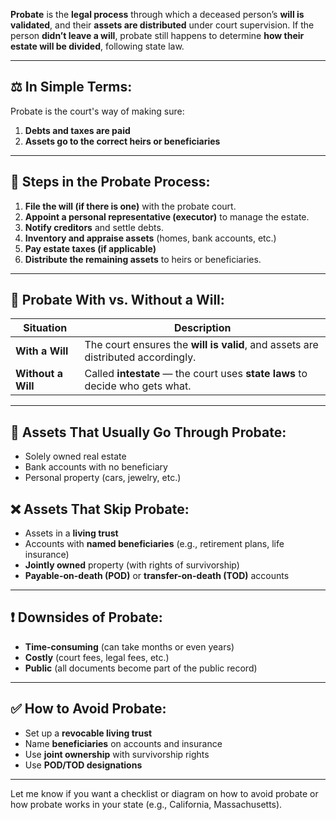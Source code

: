 **Probate** is the **legal process** through which a deceased person’s **will is validated**, and their **assets are distributed** under court supervision. If the person **didn’t leave a will**, probate still happens to determine **how their estate will be divided**, following state law.

---

## ⚖️ In Simple Terms:

Probate is the court's way of making sure:

1. **Debts and taxes are paid**
2. **Assets go to the correct heirs or beneficiaries**

---

## 🧱 Steps in the Probate Process:

1. **File the will (if there is one)** with the probate court.
2. **Appoint a personal representative (executor)** to manage the estate.
3. **Notify creditors** and settle debts.
4. **Inventory and appraise assets** (homes, bank accounts, etc.)
5. **Pay estate taxes (if applicable)**
6. **Distribute the remaining assets** to heirs or beneficiaries.

---

## 🔄 Probate With vs. Without a Will:

| Situation          | Description                                                                      |
| ------------------ | -------------------------------------------------------------------------------- |
| **With a Will**    | The court ensures the **will is valid**, and assets are distributed accordingly. |
| **Without a Will** | Called **intestate** — the court uses **state laws** to decide who gets what.    |

---

## 🧾 Assets That **Usually Go Through Probate**:

* Solely owned real estate
* Bank accounts with no beneficiary
* Personal property (cars, jewelry, etc.)

## ❌ Assets That **Skip Probate**:

* Assets in a **living trust**
* Accounts with **named beneficiaries** (e.g., retirement plans, life insurance)
* **Jointly owned** property (with rights of survivorship)
* **Payable-on-death (POD)** or **transfer-on-death (TOD)** accounts

---

## ❗ Downsides of Probate:

* **Time-consuming** (can take months or even years)
* **Costly** (court fees, legal fees, etc.)
* **Public** (all documents become part of the public record)

---

## ✅ How to Avoid Probate:

* Set up a **revocable living trust**
* Name **beneficiaries** on accounts and insurance
* Use **joint ownership** with survivorship rights
* Use **POD/TOD designations**

---

Let me know if you want a checklist or diagram on how to avoid probate or how probate works in your state (e.g., California, Massachusetts).

